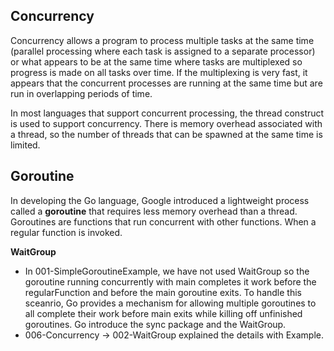 ## Concurrency

Concurrency allows a program to process multiple tasks at the same time (parallel processing where each task is assigned to a separate processor) or what appears to be at the same time where tasks are multiplexed so progress is made on all tasks over time. If the multiplexing is very fast, it appears that the concurrent processes are running at the same time but are run in overlapping periods of time.

In most languages that support concurrent processing, the thread construct is used to support concurrency. There is memory overhead associated with a thread, so the number of threads that can be spawned at the same time is limited.

## Goroutine

In developing the Go language, Google introduced a lightweight process called a **goroutine** that requires less memory overhead than a thread.
Goroutines are functions that run concurrent with other functions. When a regular function is invoked.

**WaitGroup**  
* In 001-SimpleGoroutineExample, we have not used WaitGroup so the goroutine running concurrently with main completes it work before the regularFunction and before the main goroutine exits. To handle this sceanrio,
Go provides a mechanism for allowing multiple goroutines to all complete their work before main exits while killing off unfinished goroutines. Go introduce the sync package and the WaitGroup.
* 006-Concurrency -> 002-WaitGroup explained the details with Example.

